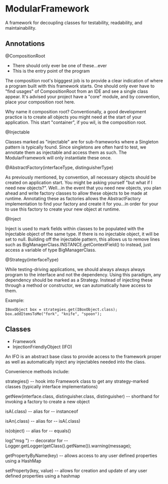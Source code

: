 ModularFramework
================
A framework for decoupling classes for testability, readability, and maintainability.

Annotations
-----------

@CompositionRoot

* There should only ever be one of these...ever
* This is the entry point of the program

The composition root's bigggest job is to provide a clear indication of where a program built with this framework starts. One should only ever have to "find usages" of CompositionRoot from an IDE and see a single class appear. It's advised your project have a "core" module, and by convention, place your composition root here.

Why name it composition root?
Conventionally, a good development practice is to create all objects you might need at the start of your application. This start "container", if you wil, is the composition root.

@Injectable

Classes marked as "injectable" are for sub-frameworks where a Singleton pattern is typically found. Since singletons are often hard to test, we annotate them as injectable and access them as such. The ModularFramework will only instantiate these once.


@AbstractFactory(interfaceType, distinguisherType)

As previously mentioned, by convention, all necessary objects should be created on application start. You might be asking yourself "but what if I need new objects?". Well...in the event that you need new objects, you plan ahead and write factory classes to allow these objects to be made at runtime. Annotating these as factories allows the AbstractFactory implementation to find your factory and create it for you...in order for your to use this factory to create your new object at runtime.

@Inject

Inject is used to mark fields within classes to be populated with the Injectable object of the same type. If there is no injectable object, it will be set to null. Building off the injectable pattern, this allows us to remove lines such as BigManagerClass.INSTANCE.getContextField() to instead, just access a variable of type BigManagerClass.


@Strategy(interfaceType)

While testing-driving applications, we should always always always program to the interface and not the dependency. Using this paradigm, any dependency should be marked as a 
Strategy. Instead of injecting these through a method or constructor, we can automatically have access to them. 

Example:

    IBoxObject box = strategies.get(IBoxObject.class);
    box.addItemsToMe("fork", "knife", "spoon");


		


Classes
----------
* Framework
* InjectionFriendlyObject (IFO)

An IFO is an abstract base class to provide access to the framework proper as well as automatically inject any injectables needed into the class.

Convenience methods include:


strategies() -- hook into Framework class to get any strategy-marked classes (typically interface implementations)

getNew(interface.class, distinguisher.class, distinguisher) -- shorthand for invoking a factory to create a new object

isA(.class) -- alias for -- instanceof

isAn(.class) -- alias for -- isA(.class)

is(object) -- alias for -- equals()

log("msg ") -- decorator for -- Logger.getLogger(getClass().getName()).warning(message);

getPropertyByName(key) -- allows access to any user defined properties using a HashMap

setProperty(key, value) -- allows for creation and update of any user defined properties using a hashmap


